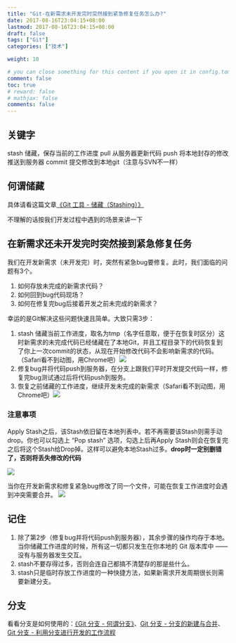 ```yaml
---
title: "Git-在新需求未开发完时突然接到紧急修复任务怎么办?"
date: 2017-08-16T23:04:15+08:00
lastmod: 2017-08-16T23:04:15+08:00
draft: false
tags: ["Git"]
categories: ["技术"]

weight: 10

# you can close something for this content if you open it in config.toml.
comment: false
toc: true
# reward: false
# mathjax: false
comments: false
---
```

<!-- toc -->
## 关键字
stash 储藏，保存当前的工作进度
pull 从服务器更新代码
push 将本地封存的修改推送到服务器
commit 提交修改到本地git（注意与SVN不一样）
<!-- more -->

## 何谓储藏
具体请看这篇文章[《Git 工具 - 储藏（Stashing）》](https://git-scm.com/book/zh/v1/Git-工具-储藏（Stashing）)

不理解的话按我们开发过程中遇到的场景来讲一下

## 在新需求还未开发完时突然接到紧急修复任务

我们在开发新需求（未开发完）时，突然有紧急bug要修复。此时，我们面临的问题有3个。

1. 如何存放未完成的新需求代码？
2. 如何回到bug代码现场？
3. 如何在修复完bug后接着开发之前未完成的新需求？

幸运的是Git解决这些问题快速且简单。大致只需3步：

1. stash 储藏当前工作进度，取名为tmp（名字任意取，便于在恢复时区分）这时新需求的未完成代码已经储藏在了本地Git，并且工程目录下的代码恢复到了你上一次commit的状态，从现在开始修改代码不会影响新需求的代码。（Safari看不到动图，用Chrome吧）![](http://7xnocv.com1.z0.glb.clouddn.com/git-stash-01.gif)
2. 修复bug并将代码push到服务器，在分支上跟我们平时开发提交代码一样，修复完bug测试通过后将代码push到服务。
3. 恢复之前储藏的工作进度，继续开发未完成的新需求（Safari看不到动图，用Chrome吧）![](http://7xnocv.com1.z0.glb.clouddn.com/git-stash-02.gif)

### 注意事项
Apply Stash之后，该Stash依旧留在本地列表中。若不再需要该Stash则需手动drop。你也可以勾选上 “Pop stash” 选项，勾选上后再Apply Stash则会在恢复完之后将这个Stash给Drop掉。这样可以避免本地Stash过多。**drop时一定别删错了，否则将丢失修改的代码**

![](http://7xnocv.com1.z0.glb.clouddn.com/20170820230315_kBevmw_Screenshot.jpeg)

当你在开发新需求和修复紧急bug修改了同一个文件，可能在恢复工作进度时会遇到冲突需要合并。
![](http://7xnocv.com1.z0.glb.clouddn.com/20170820230330_anjAIQ_Screenshot.jpeg)

## 记住
1. 除了第2步（修复bug并将代码push到服务器），其余步骤的操作均存于本地。 当你储藏工作进度的时候，所有这一切都只发生在你本地的 Git 版本库中 —— 没有与服务器发生交互。
2. stash不要存得过多，否则会连自己都搞不清楚存的那是些什么。
3. stash只是临时存放工作进度的一种快捷方法，如果新需求开发周期很长则需要新建分支。

## 分支
看看分支是如何使用的：[《Git 分支 - 何谓分支》](https://git-scm.com/book/zh/v1/Git-分支-何谓分支)、[Git 分支 - 分支的新建与合并](https://git-scm.com/book/zh/v1/Git-分支-分支的新建与合并)、[Git 分支 - 利用分支进行开发的工作流程](https://git-scm.com/book/zh/v1/Git-分支-利用分支进行开发的工作流程)
